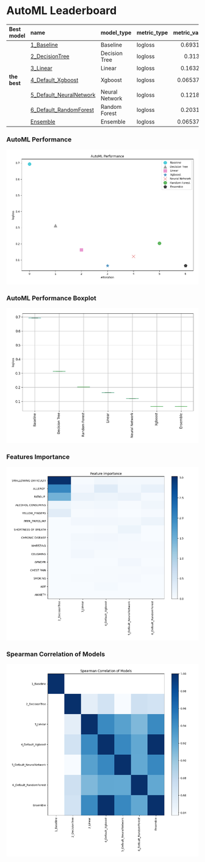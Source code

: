 # AutoML Leaderboard

| Best model   | name                                                         | model_type     | metric_type   |   metric_value |   train_time |
|:-------------|:-------------------------------------------------------------|:---------------|:--------------|---------------:|-------------:|
|              | [1_Baseline](1_Baseline/README.md)                           | Baseline       | logloss       |      0.693177  |         0.94 |
|              | [2_DecisionTree](2_DecisionTree/README.md)                   | Decision Tree  | logloss       |      0.31362   |         8.6  |
|              | [3_Linear](3_Linear/README.md)                               | Linear         | logloss       |      0.163214  |         6.86 |
| **the best** | [4_Default_Xgboost](4_Default_Xgboost/README.md)             | Xgboost        | logloss       |      0.0653757 |         5.95 |
|              | [5_Default_NeuralNetwork](5_Default_NeuralNetwork/README.md) | Neural Network | logloss       |      0.121825  |         2.63 |
|              | [6_Default_RandomForest](6_Default_RandomForest/README.md)   | Random Forest  | logloss       |      0.203171  |         3.24 |
|              | [Ensemble](Ensemble/README.md)                               | Ensemble       | logloss       |      0.0653757 |         1.39 |

### AutoML Performance
![AutoML Performance](ldb_performance.png)

### AutoML Performance Boxplot
![AutoML Performance Boxplot](ldb_performance_boxplot.png)

### Features Importance
![features importance across models](features_heatmap.png)



### Spearman Correlation of Models
![models spearman correlation](correlation_heatmap.png)

